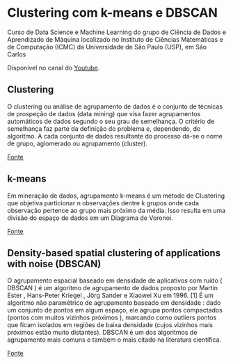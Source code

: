 # Clustering com k-means e DBSCAN

Curso de Data Science e Machine Learning do grupo de Ciência de Dados e Aprendizado de Máquina localizado no Instituto de Ciências Matemáticas e de Computação (ICMC) da Universidade de São Paulo (USP), em São Carlos

Disponível no canal do [Youtube](https://www.youtube.com/watch?v=o6txmOn2IUk&list=PLFE-LjWAAP9R4G0WOXWuha4P5cCvw7hGB&index=2).

## Clustering

O clustering ou análise de agrupamento de dados é o conjunto de técnicas de prospeção de dados (data mining) que visa fazer agrupamentos automáticos de dados segundo o seu grau de semelhança. O critério de semelhança faz parte da definição do problema e, dependendo, do algoritmo. A cada conjunto de dados resultante do processo dá-se o nome de grupo, aglomerado ou agrupamento (cluster). 

[Fonte](https://pt.wikipedia.org/wiki/Clustering)


## k-means

Em mineração de dados, agrupamento k-means é um método de Clustering que objetiva particionar n observações dentre k grupos onde cada observação pertence ao grupo mais próximo da média. Isso resulta em uma divisão do espaço de dados em um Diagrama de Voronoi. 

[Fonte](https://pt.wikipedia.org/wiki/K-means#:~:text=Em%20minera%C3%A7%C3%A3o%20de%20dados%2C%20agrupamento,em%20um%20Diagrama%20de%20Voronoi.)

## Density-based spatial clustering of applications with noise (DBSCAN)

O agrupamento espacial baseado em densidade de aplicativos com ruído ( DBSCAN ) é um algoritmo de agrupamento de dados proposto por Martin Ester , Hans-Peter Kriegel , Jörg Sander e Xiaowei Xu em 1996. [1] É um algoritmo não paramétrico de agrupamento baseado em densidade : dado um conjunto de pontos em algum espaço, ele agrupa pontos compactados (pontos com muitos vizinhos próximos ), marcando como outliers pontos que ficam isolados em regiões de baixa densidade (cujos vizinhos mais próximos estão muito distantes). DBSCAN é um dos algoritmos de agrupamento mais comuns e também o mais citado na literatura científica.

[Fonte](https://en.wikipedia.org/wiki/DBSCAN)

